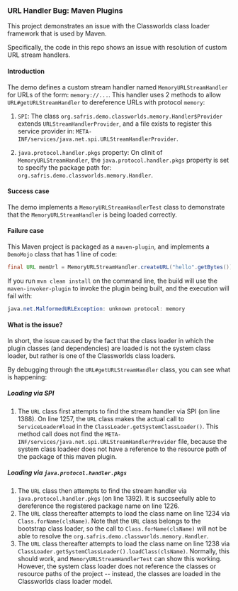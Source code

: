 ### URL Handler Bug: Maven Plugins

This project demonstrates an issue with the Classworlds class loader framework that is used by Maven.

Specifically, the code in this repo shows an issue with resolution of custom URL stream handlers.

#### Introduction

The demo defines a custom stream handler named `MemoryURLStreamHandler` for URLs of the form: `memory://...`. This handler uses 2 methods to allow `URL#getURLStreamHandler` to dereference URLs with protocol `memory`:

1. `SPI`: The class `org.safris.demo.classworlds.memory.Handler$Provider` extends `URLStreamHandlerProvider`, and a file exists to register this service provider in: `META-INF/services/java.net.spi.URLStreamHandlerProvider`.

2. `java.protocol.handler.pkgs` property: On clinit of `MemoryURLStreamHandler`, the `java.protocol.handler.pkgs` property is set to specify the package path for: `org.safris.demo.classworlds.memory.Handler`.

#### Success case

The demo implements a `MemoryURLStreamHandlerTest` class to demonstrate that the `MemoryURLStreamHandler` is being loaded correctly.

#### Failure case

This Maven project is packaged as a `maven-plugin`, and implements a `DemoMojo` class that has 1 line of code:

```java
final URL memUrl = MemoryURLStreamHandler.createURL("hello".getBytes());
```

If you run `mvn clean install` on the command line, the build will use the `maven-invoker-plugin` to invoke the plugin being built, and the execution will fail with:

```java
java.net.MalformedURLException: unknown protocol: memory
```

#### What is the issue?

In short, the issue caused by the fact that the class loader in which the plugin classes (and dependencies) are loaded is not the system class loader, but rather is one of the Classworlds class loaders.

By debugging through the `URL#getURLStreamHandler` class, you can see what is happening:

##### Loading via SPI

1. The `URL` class first attempts to find the stream handler via SPI (on line 1388). On line 1257, the `URL` class makes the actual call to `ServiceLoader#load` in the `ClassLoader.getSystemClassLoader()`. This method call does not find the `META-INF/services/java.net.spi.URLStreamHandlerProvider` file, because the system class loadeer does not have a reference to the resource path of the package of this maven plugin.

##### Loading via `java.protocol.handler.pkgs`

1. The `URL` class then attempts to find the stream handler via `java.protocol.handler.pkgs` (on line 1392). It is succseefully able to dereference the registered package name on line 1226.
2. The `URL` class thereafter attempts to load the class name on line 1234 via `Class.forName(clsName)`. Note that the `URL` class belongs to the bootstrap class loader, so the call to `Class.forName(clsName)` will not be able to resolve the `org.safris.demo.classworlds.memory.Handler`.
2. The `URL` class thereafter attempts to load the class name on line 1238 via `ClassLoader.getSystemClassLoader().loadClass(clsName)`. Normally, this should work, and `MemoryURLStreamHandlerTest` can show this working. However, the system class loader does not reference the classes or resource paths of the project -- instead, the classes are loaded in the Classworlds class loader model.